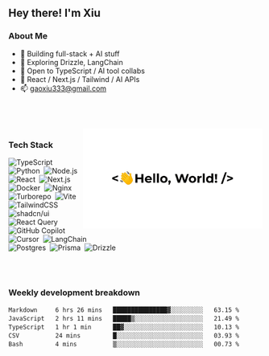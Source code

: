 ## Hey there! I'm Xiu

### About Me
- 🔭 Building full-stack + AI stuff  
- 🌱 Exploring Drizzle, LangChain  
- 👯 Open to TypeScript / AI tool collabs  
- 🤖 React / Next.js / Tailwind / AI APIs  
- 📫 gaoxiu333@gmail.com  

<br/>
<br/>
<br/>


<img alt="Night Coding" height="200" src="./assets/hello-world.gif" align="right"/>

### Tech Stack

![TypeScript](https://img.shields.io/badge/-TypeScript-3178C6?style=flat&logo=typescript&logoColor=white)&nbsp;
![Python](https://img.shields.io/badge/-Python-3776AB?style=flat&logo=python&logoColor=white)&nbsp;
![Node.js](https://img.shields.io/badge/-Node.js-339933?style=flat&logo=nodedotjs&logoColor=white)&nbsp;
![React](https://img.shields.io/badge/-React-20232A?style=flat&logo=react)&nbsp;
![Next.js](https://img.shields.io/badge/-Next.js-000000?style=flat&logo=nextdotjs)  \
![Docker](https://img.shields.io/badge/-Docker-2496ED?style=flat&logo=docker&logoColor=white)&nbsp;
![Nginx](https://img.shields.io/badge/-Nginx-009639?style=flat&logo=nginx&logoColor=white)&nbsp;
![Turborepo](https://img.shields.io/badge/-Turborepo-000000?style=flat&logo=turborepo)&nbsp;
![Vite](https://img.shields.io/badge/-Vite-000?style=flat&logo=vite&logoColor=646CFF)  \
![TailwindCSS](https://img.shields.io/badge/-TailwindCSS-06B6D4?style=flat&logo=tailwindcss&logoColor=white)&nbsp;
![shadcn/ui](https://img.shields.io/badge/-shadcn/ui-0A0A0A?style=flat&logo=shadcnui)&nbsp;
![React Query](https://img.shields.io/badge/-React_Query-000?style=flat&logo=reactquery&logoColor=FF4154)  \
![GitHub Copilot](https://img.shields.io/badge/-GitHub_Copilot-05122A?style=flat&logo=githubcopilot)&nbsp;
![Cursor](https://img.shields.io/badge/-Cursor-1B1F23?style=flat&logo=cursor&logoColor=white)&nbsp;
![LangChain](https://img.shields.io/badge/-LangChain-1A202C?style=flat&logo=langchain)  \
![Postgres](https://img.shields.io/badge/-Postgres-4169E1?style=flat&logo=postgresql&logoColor=white)&nbsp;
![Prisma](https://img.shields.io/badge/-Prisma-2D3748?style=flat&logo=prisma)&nbsp;
![Drizzle](https://img.shields.io/badge/-Drizzle-0C0C0C?style=flat&logo=drizzle)  

<br/>
<br/>

<!-- ### GitHub Analytics

<p align="center">
  <a href="https://github.com/oNo500">
    <img height="180em" src="https://github-readme-stats.vercel.app/api?username=ono500&rank_icon=github"/>
    <img height="180em" src="https://github-readme-stats-eight-theta.vercel.app/api/top-langs/?username=ono500&layout=compact&langs_count=8&theme=transparent"/>
  </a>
</p> -->


### Weekly development breakdown

<!--START_SECTION:waka-->

```txt
Markdown     6 hrs 26 mins   ███████████████▓░░░░░░░░░   63.15 %
JavaScript   2 hrs 11 mins   █████▒░░░░░░░░░░░░░░░░░░░   21.49 %
TypeScript   1 hr 1 min      ██▓░░░░░░░░░░░░░░░░░░░░░░   10.13 %
CSV          24 mins         █░░░░░░░░░░░░░░░░░░░░░░░░   03.93 %
Bash         4 mins          ▒░░░░░░░░░░░░░░░░░░░░░░░░   00.73 %
```

<!--END_SECTION:waka-->
